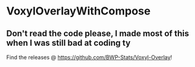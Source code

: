# VoxylOverlayWithCompose
 
## Don't read the code please, I made most of this when I was still bad at coding ty

Find the releases @ https://github.com/BWP-Stats/Voxyl-Overlay!
